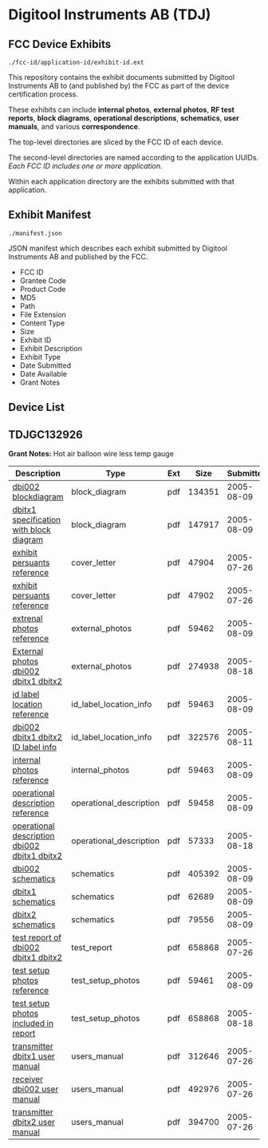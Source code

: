 # Digitool Instruments AB (TDJ)
## FCC Device Exhibits

```
./fcc-id/application-id/exhibit-id.ext
```

This repository contains the exhibit documents submitted by Digitool Instruments AB to (and published by) the FCC as part of the device certification process.

These exhibits can include **internal photos**, **external photos**, **RF test reports**, **block diagrams**, **operational descriptions**, **schematics**, **user manuals**, and various **correspondence**.

The top-level directories are sliced by the FCC ID of each device.

The second-level directories are named according to the application UUIDs. *Each FCC ID includes one or more application.*

Within each application directory are the exhibits submitted with that application. 

## Exhibit Manifest

```
./manifest.json
```

JSON manifest which describes each exhibit submitted by Digitool Instruments AB and published by the FCC.

- FCC ID
- Grantee Code
- Product Code
- MD5
- Path
- File Extension
- Content Type
- Size
- Exhibit ID
- Exhibit Description
- Exhibit Type
- Date Submitted
- Date Available
- Grant Notes

## Device List
## TDJGC132926
**Grant Notes:** Hot air balloon wire less temp gauge

| Description | Type | Ext | Size | Submitted | Available |
| ----------- | ---- | --- | ---- | --------- | --------- |
| [dbi002 blockdiagram](TDJGC132926/188a5ed0a06da5faa2e230d952f05095/569793.pdf) | block_diagram | pdf | 134351 | 2005-08-09 | 2005-08-23 |
| [dbitx1 specification with block diagram](TDJGC132926/188a5ed0a06da5faa2e230d952f05095/569794.pdf) | block_diagram | pdf | 147917 | 2005-08-09 | 2005-08-23 |
| [exhibit persuants reference](TDJGC132926/188a5ed0a06da5faa2e230d952f05095/565435.pdf) | cover_letter | pdf | 47904 | 2005-07-26 | 2005-08-23 |
| [exhibit persuants reference](TDJGC132926/188a5ed0a06da5faa2e230d952f05095/565437.pdf) | cover_letter | pdf | 47902 | 2005-07-26 | 2005-08-23 |
| [extrenal photos reference](TDJGC132926/188a5ed0a06da5faa2e230d952f05095/569795.pdf) | external_photos | pdf | 59462 | 2005-08-09 | 2005-08-23 |
| [External photos dbi002 dbitx1 dbitx2](TDJGC132926/188a5ed0a06da5faa2e230d952f05095/572487.pdf) | external_photos | pdf | 274938 | 2005-08-18 | 2005-08-23 |
| [id label location reference](TDJGC132926/188a5ed0a06da5faa2e230d952f05095/569796.pdf) | id_label_location_info | pdf | 59463 | 2005-08-09 | 2005-08-23 |
| [dbi002 dbitx1 dbitx2 ID label info](TDJGC132926/188a5ed0a06da5faa2e230d952f05095/570888.pdf) | id_label_location_info | pdf | 322576 | 2005-08-11 | 2005-08-23 |
| [internal photos reference](TDJGC132926/188a5ed0a06da5faa2e230d952f05095/569797.pdf) | internal_photos | pdf | 59463 | 2005-08-09 | 2005-08-23 |
| [operational description reference](TDJGC132926/188a5ed0a06da5faa2e230d952f05095/569798.pdf) | operational_description | pdf | 59458 | 2005-08-09 | 2005-08-23 |
| [operational description dbi002 dbitx1 dbitx2](TDJGC132926/188a5ed0a06da5faa2e230d952f05095/572486.pdf) | operational_description | pdf | 57333 | 2005-08-18 | 2005-08-23 |
| [dbi002 schematics](TDJGC132926/188a5ed0a06da5faa2e230d952f05095/569790.pdf) | schematics | pdf | 405392 | 2005-08-09 | 2005-08-23 |
| [dbitx1 schematics](TDJGC132926/188a5ed0a06da5faa2e230d952f05095/569791.pdf) | schematics | pdf | 62689 | 2005-08-09 | 2005-08-23 |
| [dbitx2 schematics](TDJGC132926/188a5ed0a06da5faa2e230d952f05095/569792.pdf) | schematics | pdf | 79556 | 2005-08-09 | 2005-08-23 |
| [test report of dbi002 dbitx1 dbitx2](TDJGC132926/188a5ed0a06da5faa2e230d952f05095/565434.pdf) | test_report | pdf | 658868 | 2005-07-26 | 2005-08-23 |
| [test setup photos reference](TDJGC132926/188a5ed0a06da5faa2e230d952f05095/569799.pdf) | test_setup_photos | pdf | 59461 | 2005-08-09 | 2005-08-23 |
| [test setup photos included in report](TDJGC132926/188a5ed0a06da5faa2e230d952f05095/565434.pdf) | test_setup_photos | pdf | 658868 | 2005-08-18 | 2005-08-23 |
| [transmitter dbitx1 user manual](TDJGC132926/188a5ed0a06da5faa2e230d952f05095/565432.pdf) | users_manual | pdf | 312646 | 2005-07-26 | 2005-08-23 |
| [receiver dbi002 user manual](TDJGC132926/188a5ed0a06da5faa2e230d952f05095/565433.pdf) | users_manual | pdf | 492976 | 2005-07-26 | 2005-08-23 |
| [transmitter dbitx2 user manual](TDJGC132926/188a5ed0a06da5faa2e230d952f05095/565436.pdf) | users_manual | pdf | 394700 | 2005-07-26 | 2005-08-23 |
